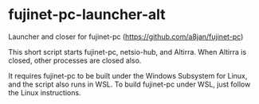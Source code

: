 # fujinet-pc-launcher-alt
Launcher and closer for fujinet-pc (https://github.com/a8jan/fujinet-pc)

This short script starts fujinet-pc, netsio-hub, and Altirra.   When Altirra is closed, other processes are closed also.

It requires fujinet-pc to be built under the Windows Subsystem for Linux, and the script also runs in WSL.  To build fujinet-pc under WSL, just follow the Linux instructions.
